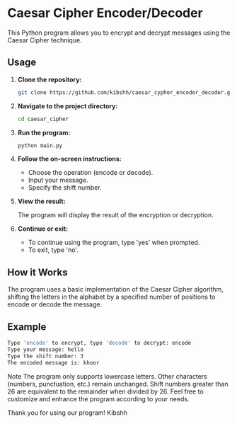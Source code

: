 # Caesar Cipher Encoder/Decoder

This Python program allows you to encrypt and decrypt messages using the Caesar Cipher technique.

## Usage

1. **Clone the repository:**

    ```bash
    git clone https://github.com/kibshh/caesar_cypher_encoder_decoder.git
    ```

2. **Navigate to the project directory:**

    ```bash
    cd caesar_cipher
    ```

3. **Run the program:**

    ```bash
    python main.py
    ```

4. **Follow the on-screen instructions:**

    - Choose the operation (encode or decode).
    - Input your message.
    - Specify the shift number.

5. **View the result:**

    The program will display the result of the encryption or decryption.

6. **Continue or exit:**

    - To continue using the program, type 'yes' when prompted.
    - To exit, type 'no'.

## How it Works

The program uses a basic implementation of the Caesar Cipher algorithm, shifting the letters in the alphabet by a specified number of positions to encode or decode the message.

## Example

```bash
Type 'encode' to encrypt, type 'decode' to decrypt: encode
Type your message: hello
Type the shift number: 3
The encoded message is: khoor
```

Note
The program only supports lowercase letters. Other characters (numbers, punctuation, etc.) remain unchanged.
Shift numbers greater than 26 are equivalent to the remainder when divided by 26.
Feel free to customize and enhance the program according to your needs.

Thank you for using our program! Kibshh


